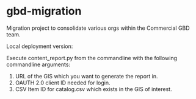 # gbd-migration
Migration project to consolidate various orgs within the Commercial GBD team. 

Local deployment version: 

Execute content_report.py from the commandline with the following commandline arguments:

1. URL of the GIS which you want to generate the report in.
2. OAUTH 2.0 client ID needed for login.
3. CSV Item ID for catalog.csv which exists in the GIS of interest.
